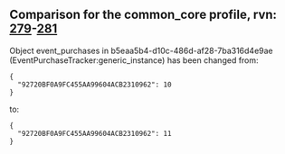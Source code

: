 ## Comparison for the common_core profile, rvn: [279](https://github.com/PRO100KatYT/FortniteProfileRevisions/tree/main/profiles/common_core/279%20common_core.json)-[281](https://github.com/PRO100KatYT/FortniteProfileRevisions/tree/main/profiles/common_core/281%20common_core.json)

Object event_purchases in b5eaa5b4-d10c-486d-af28-7ba316d4e9ae (EventPurchaseTracker:generic_instance) has been changed from:

```
{
  "92720BF0A9FC455AA99604ACB2310962": 10
}
```

to:

```
{
  "92720BF0A9FC455AA99604ACB2310962": 11
}
```

<br><br>
